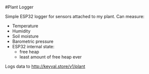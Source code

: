 #Plant Logger

Simple ESP32 logger for sensors attached to my plant. Can measure:
 - Temperature
 - Humidity
 - Soil moisture
 - Barometric pressure
 - ESP32 internal state:
   - free heap
   - least amount of free heap ever

Logs data to http://keyval.store/v1/plant

